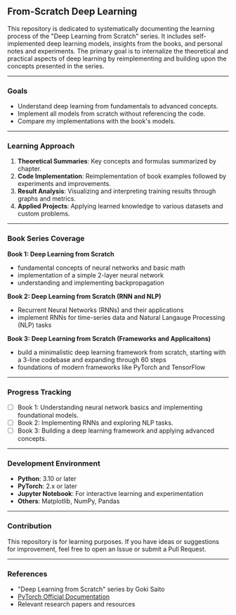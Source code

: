 ## From-Scratch Deep Learning
This repository is dedicated to systematically documenting the learning process of the "Deep Learning from Scratch" series. It includes self-implemented deep learning models, insights from the books, and personal notes and experiments. The primary goal is to internalize the theoretical and practical aspects of deep learning by reimplementing and building upon the concepts presented in the series.

---

### Goals
- Understand deep learning from fundamentals to advanced concepts.
- Implement all models from scratch without referencing the code.
- Compare my implementations with the book's models.

---

### Learning Approach
1. **Theoretical Summaries**: Key concepts and formulas summarized by chapter.
2. **Code Implementation**: Reimplementation of book examples followed by experiments and improvements.
3. **Result Analysis**: Visualizing and interpreting training results through graphs and metrics.
4. **Applied Projects**: Applying learned knowledge to various datasets and custom problems.

---

### Book Series Coverage
**Book 1: Deep Learning from Scratch**
  - fundamental concepts of neural networks and basic math
  - implementation of a simple 2-layer neural network
  - understanding and implementing backpropagation

**Book 2: Deep Learning from Scratch (RNN and NLP)**
  - Recurrent Neural Networks (RNNs) and their applications
  - implement RNNs for time-series data and Natural Langauge Processing (NLP) tasks

**Book 3: Deep Learning from Scratch (Frameworks and Applicaitons)**
  - build a minimalistic deep learning framework from scratch, starting with a 3-line codebase and expanding through 60 steps
  - foundations of modern frameworks like PyTorch and TensorFlow

---

### Progress Tracking
- [ ] Book 1: Understanding neural network basics and implementing foundational models.
- [ ] Book 2: Implementing RNNs and exploring NLP tasks.
- [ ] Book 3: Building a deep learning framework and applying advanced concepts.

---

### Development Environment
- **Python**: 3.10 or later
- **PyTorch**: 2.x or later
- **Jupyter Notebook**: For interactive learning and experimentation
- **Others**: Matplotlib, NumPy, Pandas

---

### Contribution
This repository is for learning purposes. If you have ideas or suggestions for improvement, feel free to open an Issue or submit a Pull Request.

---

### References
- "Deep Learning from Scratch" series by Goki Saito
- [PyTorch Official Documentation](https://pytorch.org/docs/)
- Relevant research papers and resources

